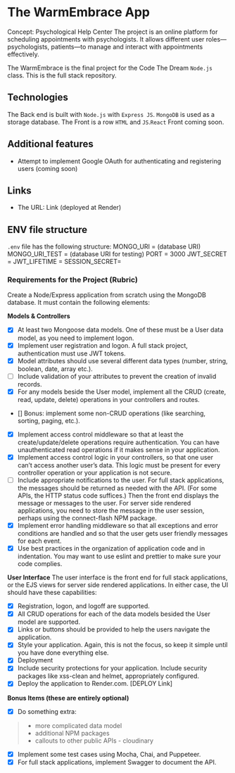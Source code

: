 # The WarmEmbrace App

Concept: Psychological Help Center
The project is an online platform for scheduling appointments with psychologists. It allows different user roles—psychologists, patients—to manage and interact with appointments effectively.


The WarmEmbrace is the final project for the Code The Dream `Node.js` class.
This is the full stack repository. 

## Technologies

The Back end is built with `Node.js` with `Express JS`.
`MongoDB` is used as a storage database.
The Front is a row `HTML` and `JS`.`React` Front coming soon.

## Additional features

- Attempt to implement Google OAuth for authenticating and registering users (coming soon)

## Links

- The URL: Link (deployed at Render)

## ENV file structure

`.env` file has the following structure:
MONGO_URI = (database URI)
MONGO_URI_TEST = (database URI for testing)
PORT = 3000
JWT_SECRET =
JWT_LIFETIME =
SESSION_SECRET=


### **Requirements for the Project (Rubric)**
Create a Node/Express application from scratch using the MongoDB database. It must contain the following elements:
 
**Models & Controllers**
- [x] At least two Mongoose data models. One of these must be a User data model, as you need to implement logon.
- [x] Implement user registration and logon. A full stack project, authentication must use JWT tokens.
- [x] Model attributes should use several different data types (number, string, boolean, date, array etc.).
- [ ] Include validation of your attributes to prevent the creation of invalid records.
- [x] For any models beside the User model, implement all the CRUD (create, read, update, delete) operations in your controllers and routes.
- [] Bonus: implement some non-CRUD operations (like searching, sorting, paging, etc.).
- [x] Implement access control middleware so that at least the create/update/delete operations require authentication. You can have unauthenticated read operations if it makes sense in your application.
- [x] Implement access control logic in your controllers, so that one user can’t access another user’s data. This logic must be present for every controller operation or your application is not secure.
- [ ] Include appropriate notifications to the user. For full stack applications, the messages should be returned as needed with the API. (For some APIs, the HTTP status code suffices.) Then the front end displays the message or messages to the user. For server side rendered applications, you need to store the message in the user session, perhaps using the connect-flash NPM package.
- [x] Implement error handling middleware so that all exceptions and error conditions are handled and so that the user gets user friendly messages for each event.
- [x] Use best practices in the organization of application code and in indentation. You may want to use eslint and prettier to make sure your code complies.

**User Interface**
The user interface is the front end for full stack applications, or the EJS views for server side rendered applications. In either case, the UI should have these capabilities:
- [x] Registration, logon, and logoff are supported.
- [x] All CRUD operations for each of the data models besided the User model are supported.
- [x] Links or buttons should be provided to help the users navigate the application.
- [x] Style your application. Again, this is not the focus, so keep it simple until you have done everything else.
- [x] Deployment         
- [x] Include security protections for your application. Include security packages like xss-clean and helmet, appropriately configured.
- [x] Deploy the application to Render.com.  [DEPLOY Link]

**Bonus Items (these are entirely optional)**
- [x] Do something extra: 

> - more complicated data model
> - additional NPM packages
> - callouts to other public APIs - cloudinary 

- [x] Implement some test cases using Mocha, Chai, and Puppeteer.
- [x] For full stack applications, implement Swagger to document the API.
